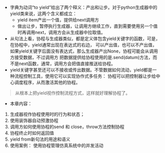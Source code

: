 * 字典为动词“to yield”给出了两个释义：产出和让步。对于python生成器中的yield类来说，这两个含义都成立：    * yield item产出一个值，提供给next调用方    * 做出让步，暂停执行生成器，让调用方继续工作，直到需要使用另一个值时再调用next，调用方会从生成器中拉取值。* 从句法上看，协程与生成器类似，都是定义体包含yield关键字的函数，可是，在协程中，yield通常出现在表达式的右边，可以产出值，也可以不产出值，如果yield关键字后面没有表达式，那么生成器产出None，协程可能会从调用方接受数据，不过调用方把数据提供给协程使用的是.send(datum)方法，而不是next函数，通常，调用方会把值直接推送给协程。* yield关键字甚至还可以不接收或传出数据。不管数据如何流动，yield都是一种流程控制工具，使用它可以实现协作式多任务：协程可以把控制器让步给中心调度程序，从而激活其他的协程。> 从根本上把yield视作控制流程方式，这样就好理解协程了。* 本章内容：1. 生成器视作协程使用时的行为和状态；2. 使用装饰器自动预激协程3. 调用方如何使用协程的send 和 close，throw方法控制协程4. 协程终止时如何返回值5. yield from新句法的用途和语义6. 使用案例： 使用协程管理仿真系统中的并发活动        